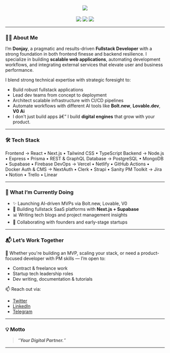 <!-- README.md for Donjay's GitHub Profile -->

<!-- Typing Animation Header -->
<h1 align="center">
  <img src="https://readme-typing-svg.herokuapp.com?font=Fira+Code&weight=700&size=26&pause=1000&color=0D9EFF&center=true&vCenter=true&width=490&lines=Hi%2C+I'm+Donjay.;A+Fullstack+Dev+%7C+Tech+%7C+Blogger.;I+build+scalable+web+products.">
</h1>

<p align="center">
  <img src="https://img.shields.io/badge/Fullstack%20Engineer-TypeScript%20%7C%20Next.js%20%7C%20Node.js-blueviolet?style=flat-square&logo=typescript" />
  <img src="https://img.shields.io/badge/Project%20Manager-Agile%20%7C%20Scrum-green?style=flat-square&logo=trello" />
  <img src="https://img.shields.io/badge/Blogger-Tech%20%7C%20AI%20%7C%20Productivity-orange?style=flat-square&logo=dev.to" />
</p>

---

### 👨‍💻 About Me

I’m **Donjay**, a pragmatic and results-driven **Fullstack Developer** with a strong foundation in both frontend finesse and backend resilience. I specialize in building **scalable web applications**, automating development workflows, and integrating external services that elevate user and business performance.

I blend strong technical expertise with strategic foresight to:
- Build robust fullstack applications
- Lead dev teams from concept to deployment
- Architect scalable infrastructure with CI/CD pipelines
- Automate workflows with different AI tools like **Bolt.new**, **Lovable.dev**, **V0 Ai**
- I don't just build apps â€” I build **digital engines** that grow with your product.

---

### 🛠️ Tech Stack

Frontend      →  React • Next.js • Tailwind CSS • TypeScript
Backend       →  Node.js • Express • Prisma • REST & GraphQL
Database      →  PostgreSQL • MongoDB • Supabase • Firebase
DevOps        →  Vercel • Netlify • GitHub Actions • Docker
Auth & CMS    →  NextAuth • Clerk • Strapi • Sanity
PM Toolkit    →  Jira • Notion • Trello • Linear


---


### 🚀 What I’m Currently Doing

- ✨ Launching AI-driven MVPs via Bolt.new, Lovable, V0
- 🧱 Building fullstack SaaS platforms with **Next.js + Supabase**
- 📊 Writing tech blogs and project management insights
- 🤝 Collaborating with founders and early-stage startups

---

### 📬 Let’s Work Together

📩 Whether you're building an MVP, scaling your stack, or need a product-focused developer with PM skills — I’m open to:
- Contract & freelance work
- Startup tech leadership roles
- Dev writing, documentation & tutorials

📫 Reach out via:
- [Twitter](https://twitter.com/donjayspace)
- [LinkedIn](https://linkedin.com/in/donjayspace)
- [Telegram](https://t.me/donjayspaceofficial)

---

### 💡 Motto

> *“**Your Digital Partner.**”*

---

